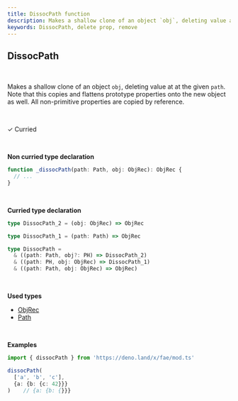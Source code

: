 ```yaml
---
title: DissocPath function
description: Makes a shallow clone of an object `obj`, deleting value at at the given `path`. Note that this copies and flattens prototype properties onto the new object as well. All non-primitive properties are copied by reference.
keywords: DissocPath, delete prop, remove
---
```


## DissocPath 
<br>

Makes a shallow clone of an object `obj`, deleting value at
at the given `path`. Note that this copies and flattens prototype properties onto the
new object as well. All non-primitive properties are copied by reference.

<br>

&check; Curried

<br>

**Non curried type declaration**
```typescript
function _dissocPath(path: Path, obj: ObjRec): ObjRec {
  // ...
}
```
<br>

**Curried type declaration**

```typescript
type DissocPath_2 = (obj: ObjRec) => ObjRec

type DissocPath_1 = (path: Path) => ObjRec

type DissocPath =
  & ((path: Path, obj?: PH) => DissocPath_2)
  & ((path: PH, obj: ObjRec) => DissocPath_1)
  & ((path: Path, obj: ObjRec) => ObjRec)
```
<br>

**Used types**
* [ObjRec](/types/ObjRec)
* [Path](/types/Path)

<br>

**Examples**
```typescript
import { dissocPath } from 'https://deno.land/x/fae/mod.ts'

dissocPath(
  ['a', 'b', 'c'],
  {a: {b: {c: 42}}}
)    // {a: {b: {}}}
```
